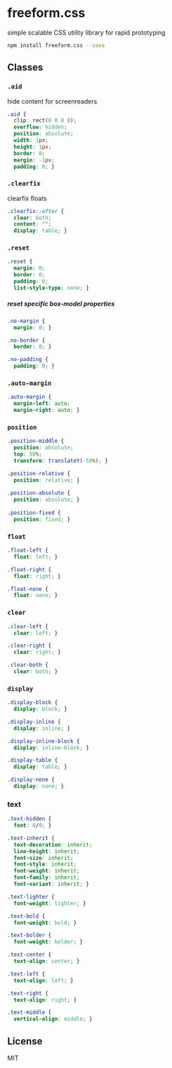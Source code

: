 # freeform.css
simple scalable CSS utility library for rapid prototyping

```sh
npm install freeform.css --save
```

## Classes

### `.aid`
hide content for screenreaders
```css
.aid {
  clip: rect(0 0 0 0);
  overflow: hidden;
  position: absolute;
  width: 1px;
  height: 1px;
  border: 0;
  margin: -1px;
  padding: 0; }
```

### `.clearfix`
clearfix floats
```css
.clearfix::after {
  clear: both;
  content: "";
  display: table; }
```

### `.reset`

```css
.reset {
  margin: 0;
  border: 0;
  padding: 0;
  list-style-type: none; }
```

##### reset specific box-model properties
```css
.no-margin {
  margin: 0; }

.no-border {
  border: 0; }

.no-padding {
  padding: 0; }
```

### `.auto-margin`
```css
.auto-margin {
  margin-left: auto;
  margin-right: auto; }
```

### `position`
```css
.position-middle {
  position: absolute;
  top: 50%;
  transform: translateY(-50%); }
```

```css
.position-relative {
  position: relative; }
  
.position-absolute {
  position: absolute; }
  
.position-fixed {
  position: fixed; }
```

### `float`
```css
.float-left {
  float: left; }

.float-right {
  float: right; }

.float-none {
  float: none; }
```

### `clear`
```css
.clear-left {
  clear: left; }

.clear-right {
  clear: right; }

.clear-both {
  clear: both; }
```

### `display`
```css
.display-block {
  display: block; }

.display-inline {
  display: inline; }

.display-inline-block {
  display: inline-block; }

.display-table {
  display: table; }

.display-none {
  display: none; }
```

### text
```css
.text-hidden {
  font: 0/0; }

.text-inherit {
  text-decoration: inherit;
  line-height: inherit;
  font-size: inherit;
  font-style: inherit;
  font-weight: inherit;
  font-family: inherit;
  font-variant: inherit; }

.text-lighter {
  font-weight: lighter; }

.text-bold {
  font-weight: bold; }

.text-bolder {
  font-weight: bolder; }

.text-center {
  text-align: center; }

.text-left {
  text-align: left; }

.text-right {
  text-align: right; }

.text-middle {
  vertical-align: middle; }
```


## License
MIT
